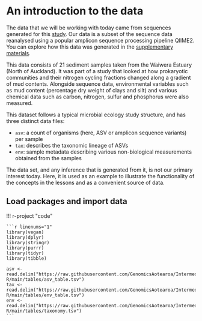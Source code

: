 # An introduction to the data

The data that we will be working with today came from sequences generated for this [study](https://doi.org/10.1111/1462-2920.15550). Our data is a subset of the sequence data reanalysed using a popular amplicon sequence processing pipeline QIIME2. You can explore how this data was generated in the [supplementary materials](./Supplementary/s1.seq_prep.md).

This data consists of 21 sediment samples taken from the Waiwera Estuary (North of Auckland). It was part of a study that looked at how prokaryotic communities and their nitrogen cycling fractions changed along a gradient of mud contents. Alongside sequence data, environmental variables such as mud content (percentage dry weight of clays and silt) and various chemical data such as carbon, nitrogen, sulfur and phosphorus were also measured.

This dataset follows a typical microbial ecology study structure, and has three distinct data files:

* `asv`: a count of organisms (here, ASV or amplicon sequence variants) per sample
* `tax`: describes the taxonomic lineage of ASVs
* `env`: sample metadata describing various non-biological measurements obtained from the samples

The data set, and any inference that is generated from it, is not our primary interest today. Here, it is used as an example to illustrate the functionality of the concepts in the lessons and as a convenient source of data.

## Load packages and import data

!!! r-project "code"

    ```r linenums="1"
    library(vegan)
    library(dplyr)
    library(stringr)
    library(purrr)
    library(tidyr)
    library(tibble)
    
    asv <- read.delim("https://raw.githubusercontent.com/GenomicsAotearoa/Intermediate-R/main/tables/asv_table.tsv")
    tax <- read.delim("https://raw.githubusercontent.com/GenomicsAotearoa/Intermediate-R/main/tables/env_table.tsv")
    env <- read.delim("https://raw.githubusercontent.com/GenomicsAotearoa/Intermediate-R/main/tables/taxonomy.tsv")
    ```

